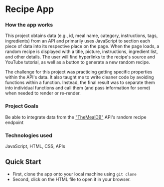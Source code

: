 # Recipe App

### How the app works
This project obtains data (e.g., id, meal name, category, instructions, tags, ingredients) from an API and primarily uses JavaScript to section each piece of data into its respective place on the page. When the page loads, a random recipe is displayed with a title, picture, instructions, ingredient list, and other details. The user will find hyperlinks to the recipe's source and YouTube tutorial, as well as a button to generate a new random recipe.

The challenge for this project was practicing getting specific properties within the API's data. It also taught me to write cleaner code by avoiding functions within a function. Instead, the final result was to separate them into individual functions and call them (and pass information for some) when needed to render or re-render.

### Project Goals
Be able to integrate data from the ["TheMealDB"](https://www.themealdb.com/api.php) API's random recipe endpoint

### Technologies used
JavaScript, HTML, CSS, APIs

## Quick Start

* First, clone the app onto your local machine using ```` git clone ````
* Second, click on the HTML file to open it in your browser.
